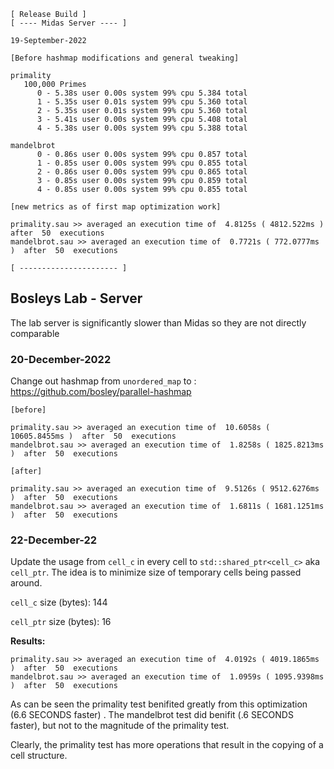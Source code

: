 
```
[ Release Build ]
[ ---- Midas Server ---- ]

19-September-2022

[Before hashmap modifications and general tweaking]

primality
   100,000 Primes
      0 - 5.38s user 0.00s system 99% cpu 5.384 total
      1 - 5.35s user 0.01s system 99% cpu 5.360 total
      2 - 5.35s user 0.01s system 99% cpu 5.360 total
      3 - 5.41s user 0.00s system 99% cpu 5.408 total
      4 - 5.38s user 0.00s system 99% cpu 5.388 total

mandelbrot
      0 - 0.86s user 0.00s system 99% cpu 0.857 total
      1 - 0.85s user 0.00s system 99% cpu 0.855 total
      2 - 0.86s user 0.00s system 99% cpu 0.865 total
      3 - 0.85s user 0.00s system 99% cpu 0.859 total
      4 - 0.85s user 0.00s system 99% cpu 0.855 total

[new metrics as of first map optimization work]

primality.sau >> averaged an execution time of  4.8125s ( 4812.522ms )  after  50  executions
mandelbrot.sau >> averaged an execution time of  0.7721s ( 772.0777ms )  after  50  executions

[ ---------------------- ]
```

## Bosleys Lab - Server

The lab server is significantly slower than Midas so they are not directly comparable

### 20-December-2022

Change out hashmap from `unordered_map` to :
https://github.com/bosley/parallel-hashmap

```
[before]

primality.sau >> averaged an execution time of  10.6058s ( 10605.8455ms )  after  50  executions
mandelbrot.sau >> averaged an execution time of  1.8258s ( 1825.8213ms )  after  50  executions

[after]

primality.sau >> averaged an execution time of  9.5126s ( 9512.6276ms )  after  50  executions
mandelbrot.sau >> averaged an execution time of  1.6811s ( 1681.1251ms )  after  50  executions
```

### 22-December-22

Update the usage from `cell_c` in every cell to `std::shared_ptr<cell_c>` aka `cell_ptr`. The idea is to minimize size
of temporary cells being passed around.


`cell_c` size (bytes): 144

`cell_ptr` size (bytes): 16

**Results:**
```
primality.sau >> averaged an execution time of  4.0192s ( 4019.1865ms )  after  50  executions
mandelbrot.sau >> averaged an execution time of  1.0959s ( 1095.9398ms )  after  50  executions
```

As can be seen the primality test benifited greatly from this optimization (6.6 SECONDS faster) . The mandelbrot test did benifit (.6 SECONDS faster), but not to the magnitude of the primality test.

Clearly, the primality test has more operations that result in the copying of a cell structure.